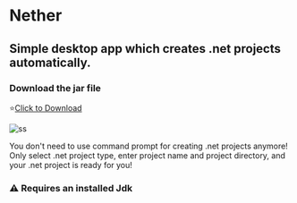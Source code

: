 # Nether
## Simple desktop app which creates .net projects automatically.

### Download the jar file
⭐️<a href="Nether.jar" download>Click to Download</a>

![ss](https://user-images.githubusercontent.com/78295915/162439809-062efc8d-49b9-49a6-a662-f36bd6f19e5c.png)

You don't need to use command prompt for creating .net projects anymore!
Only select .net project type, enter project name and project directory, and your .net project is ready for you!

### ⚠️ Requires an installed Jdk



